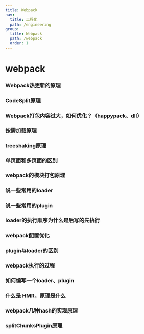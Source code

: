 ```yaml
---
title: Webpack
nav:
  title: 工程化
  path: /engineering
group:
  title: Webpack
  path: /webpack
  order: 1
---
```


# webpack

### Webpack热更新的原理

### CodeSplit原理

### Webpack打包内容过大，如何优化？（happypack、dll）

### 按需加载原理

### treeshaking原理 

### 单页面和多页面的区别

### webpack的模块打包原理

### 说一些常用的loader

### 说一些常用的plugin

### loader的执行顺序为什么是后写的先执行

### webpack配置优化

### plugin与loader的区别

### webpack执行的过程

### 如何编写一个loader、plugin

### 什么是 HMR，原理是什么

### webpack几种hash的实现原理

### splitChunksPlugin原理